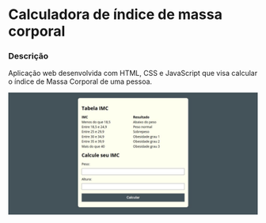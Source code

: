 # Calculadora de índice de massa corporal

### Descrição
Aplicação web desenvolvida com HTML, CSS e JavaScript que visa calcular o índice de Massa Corporal de uma pessoa.

<img src="./assets/img/image.jpg" alt="Imagem da Aplicação"/>
